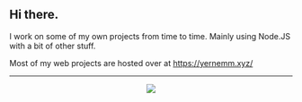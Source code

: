 ## Hi there.

I work on some of my own projects from time to time. Mainly using Node.JS with a bit of other stuff.

Most of my web projects are hosted over at https://yernemm.xyz/

---
<p align="center">

<img src="https://github-readme-stats.vercel.app/api?username=Yernemm&theme=tokyonight" />
</p>
